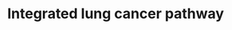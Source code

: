---
annotations:
- type: Pathway Ontology
  value: cancer pathway
- type: Disease Ontology
  value: lung cancer
- type: Pathway Ontology
  value: lung cancer pathway
authors:
- Mehdishadmand
- Egonw
- Saibrahi
- MaintBot
- Khanspers
- Jmelius
- AlexanderPico
- DeSl
- Fehrhart
- Eweitz
description: The cell surface receptor tyrosine kinase HER2/neu enhances tumor metastasis.
  Recent studies suggest that deregulated microRNA (miRNA) expression promotes invasion
  and metastasis of cancer cells. There is a putative oncogenic miRNA, miR-21, whose
  expression is correlated with HER2/neu up-regulation and is functionally involved
  in HER2/neu-induced cell invasion. miR-21 is up-regulated via the MAPK (ERK1/2)
  pathway upon stimulation of HER2/neu signaling in breast cancer cells, and overexpression
  of other ERK1/2 activators such as RASV12 or ID-1 is sufficient to induce miR-21
  up-regulation in HER2/neu-negative breast cancer cells. Furthermore, the metastasis
  suppressor protein PDCD4 (programmed cell death 4) is down-regulated by miR-21 in
  breast cancer cells expressing HER2/neu. There is a mechanism for HER2/neu-induced
  cancer cell invasion via miRNA deregulation. miR-21 is a potential therapeutic target
  for the prevention of breast cancer invasion and metastasis.
last-edited: 2022-02-26
organisms:
- Homo sapiens
redirect_from:
- /index.php/Pathway:WP2512
- /instance/WP2512
schema-jsonld:
- '@context': https://schema.org/
  '@id': https://wikipathways.github.io/pathways/WP2512.html
  '@type': Dataset
  creator:
    '@type': Organization
    name: WikiPathways
  description: The cell surface receptor tyrosine kinase HER2/neu enhances tumor metastasis.
    Recent studies suggest that deregulated microRNA (miRNA) expression promotes invasion
    and metastasis of cancer cells. There is a putative oncogenic miRNA, miR-21, whose
    expression is correlated with HER2/neu up-regulation and is functionally involved
    in HER2/neu-induced cell invasion. miR-21 is up-regulated via the MAPK (ERK1/2)
    pathway upon stimulation of HER2/neu signaling in breast cancer cells, and overexpression
    of other ERK1/2 activators such as RASV12 or ID-1 is sufficient to induce miR-21
    up-regulation in HER2/neu-negative breast cancer cells. Furthermore, the metastasis
    suppressor protein PDCD4 (programmed cell death 4) is down-regulated by miR-21
    in breast cancer cells expressing HER2/neu. There is a mechanism for HER2/neu-induced
    cancer cell invasion via miRNA deregulation. miR-21 is a potential therapeutic
    target for the prevention of breast cancer invasion and metastasis.
  keywords:
  - DAG
  - CAMP
  - BAK
  - GaQ/11
  - PIP3
  - STAT3
  - TNFR
  - PKC
  - Noxa
  - PIX
  - PIK3R/PIK3C
  - STAT1
  - SOS
  - JNK 1/2/3
  - CSK
  - Akt
  - MKKS
  - POR
  - JUN
  - CASP6
  - IKKB_HUMAN
  - JAK2
  - ERBB2
  - APAF1
  - PIP2
  - EPAC
  - BAD
  - FAK
  - PIK3C2A
  - P53
  - IKKA_HUMAN
  - RAS
  - CBL
  - MYD88
  - BCL2
  - SHC
  - TRAF2
  - SH2D1A
  - EGF
  - ERBB1
  - TNF-R1
  - STAT5
  - MEK4/7
  - PDK1
  - p70S6K
  - PAK1
  - IKBs
  - CASP7
  - CASP8
  - SRC
  - FAS
  - BCLXL
  - RAC1
  - FOS
  - PUMA
  - BIM
  - RASGRF1
  - TGFA
  - NIK/NF-kappaB cascade
  - MAP3Ks
  - RAF1
  - NF-KB
  - BRAF
  - TYK
  - MAP2K
  - CCND1
  - ERK1 and ERK2 cascade
  - IRS1
  - PCL-y
  - MER
  - RIPK1
  - MDM2
  - ARF1
  - EGFR
  - ERC1
  - SAMSN1
  - P53AIP1
  - ABL
  - ARF6
  - CASP9
  - CASP3
  - NCK
  - GRB2
  - MEK1/2
  - PKLR
  - TNF
  - CRK
  - RAP1
  - CRAF
  - MTOR
  - TRADD/FADD
  - SMAGP
  - Procaspase8
  - MIR21
  - GeneProduct
  license: CC0
  name: Integrated lung cancer pathway
seo: CreativeWork
title: Integrated lung cancer pathway
wpid: WP2512
---